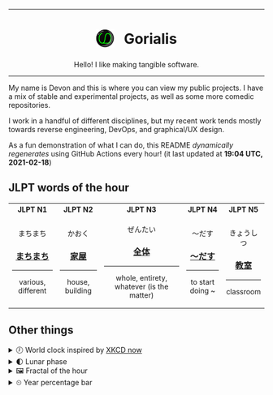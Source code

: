 ***

<h1 align="center">
<sub>
    <img src="readme/resources/avatar.png" height="36">
</sub>
&nbsp;
Gorialis
</h1>
<p align="center">
Hello! I like making tangible software.
</p>

***

My name is Devon and this is where you can view my public projects. I have a mix of stable and experimental projects, as well as some more comedic repositories.

I work in a handful of different disciplines, but my recent work tends mostly towards reverse engineering, DevOps, and graphical/UX design.

As a fun demonstration of what I can do, this README *dynamically regenerates* using GitHub Actions every hour! (it last updated at **19:04 UTC, 2021-02-18**)

<h2>JLPT words of the hour</h2>
<table>
    <tr>
        <th>JLPT N1</th>
        <th>JLPT N2</th>
        <th>JLPT N3</th>
        <th>JLPT N4</th>
        <th>JLPT N5</th>
    </tr>
    <tr>
        <td>
            <p align="center">まちまち</p>
            <h3 align="center"><b><a href="https://jisho.org/search/%E3%81%BE%E3%81%A1%E3%81%BE%E3%81%A1">まちまち</a></b></h3>
            <hr>
            <p align="center">various,<wbr> different</p>
        </td>
        <td>
            <p align="center">かおく</p>
            <h3 align="center"><b><a href="https://jisho.org/search/%E5%AE%B6%E5%B1%8B">家屋</a></b></h3>
            <hr>
            <p align="center">house,<wbr> building</p>
        </td>
        <td>
            <p align="center">ぜんたい</p>
            <h3 align="center"><b><a href="https://jisho.org/search/%E5%85%A8%E4%BD%93">全体</a></b></h3>
            <hr>
            <p align="center">whole,<wbr> entirety,<wbr> whatever (is the matter)</p>
        </td>
        <td>
            <p align="center">～だす</p>
            <h3 align="center"><b><a href="https://jisho.org/search/%EF%BD%9E%E3%81%A0%E3%81%99">～だす</a></b></h3>
            <hr>
            <p align="center">to start doing ~</p>
        </td>
        <td>
            <p align="center">きょうしつ</p>
            <h3 align="center"><b><a href="https://jisho.org/search/%E6%95%99%E5%AE%A4">教室</a></b></h3>
            <hr>
            <p align="center">classroom</p>
        </td>
    </tr>
</table>

<h2>Other things</h2>
<details>
<summary>🕖  World clock inspired by <a href="https://xkcd.com/now">XKCD now</a></summary>

> <img src="generated/now.png" width="512">

</details>
<details>
<summary>🌓 Lunar phase</summary>

The moon is approximately 25.93% through its phase (First Quarter).

</details>
<details>
<summary>&#x1f5bc; Fractal of the hour</summary>

> <img src="generated/fractal.png" width="512">

</details>
<details>
<summary>&#x23f2; Year percentage bar</summary>
<pre><code>2021 [██▁▁▁▁▁▁▁▁▁▁▁▁▁▁▁▁▁▁] 13.37%</code></pre>
</details>
